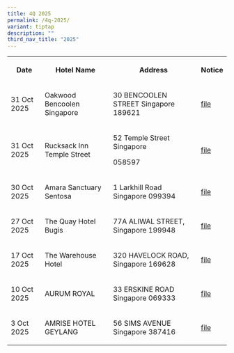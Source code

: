 ```yaml
---
title: 4Q 2025
permalink: /4q-2025/
variant: tiptap
description: ""
third_nav_title: "2025"
---
```

<p></p>
<table style="minWidth: 100px">
<colgroup>
<col>
<col>
<col>
<col>
</colgroup>
<tbody>
<tr>
<th rowspan="1" colspan="1">
<p>Date</p>
</th>
<th rowspan="1" colspan="1">
<p>Hotel Name</p>
</th>
<th rowspan="1" colspan="1">
<p>Address</p>
</th>
<th rowspan="1" colspan="1">
<p>Notice</p>
</th>
</tr>
<tr>
<td rowspan="1" colspan="1">
<p>31 Oct 2025</p>
</td>
<td rowspan="1" colspan="1">
<p>Oakwood Bencoolen Singapore</p>
</td>
<td rowspan="1" colspan="1">
<p>30 BENCOOLEN STREET Singapore 189621</p>
</td>
<td rowspan="1" colspan="1">
<p><a href="/files/Oakwood_Bencoolen_Singapore.pdf" rel="noopener nofollow" target="_blank">file</a>
</p>
</td>
</tr>
<tr>
<td rowspan="1" colspan="1">
<p>31 Oct 2025</p>
</td>
<td rowspan="1" colspan="1">
<p>Rucksack Inn Temple Street</p>
</td>
<td rowspan="1" colspan="1">
<p>52 Temple Street Singapore</p>
<p>058597</p>
</td>
<td rowspan="1" colspan="1">
<p><a href="/files/Rucksack_Inn_Temple_Street.pdf" rel="noopener nofollow" target="_blank">file</a>
</p>
</td>
</tr>
<tr>
<td rowspan="1" colspan="1">
<p>30 Oct 2025</p>
</td>
<td rowspan="1" colspan="1">
<p>Amara Sanctuary Sentosa</p>
</td>
<td rowspan="1" colspan="1">
<p>1 Larkhill Road Singapore 099394</p>
</td>
<td rowspan="1" colspan="1">
<p><a href="/files/Amara_Sanctuary_Sentosa.pdf" rel="noopener noreferrer nofollow" target="_blank">file</a>
</p>
</td>
</tr>
<tr>
<td rowspan="1" colspan="1">
<p>27 Oct 2025</p>
</td>
<td rowspan="1" colspan="1">
<p>The Quay Hotel Bugis</p>
</td>
<td rowspan="1" colspan="1">
<p>77A ALIWAL STREET, Singapore 199948</p>
</td>
<td rowspan="1" colspan="1">
<p><a href="/files/E_notice_The_Quay_Hotel_Bugis.pdf" rel="noopener noreferrer nofollow" target="_blank">file</a>
</p>
</td>
</tr>
<tr>
<td rowspan="1" colspan="1">
<p>17 Oct 2025</p>
</td>
<td rowspan="1" colspan="1">
<p>The Warehouse Hotel</p>
</td>
<td rowspan="1" colspan="1">
<p>320 HAVELOCK ROAD, Singapore 169628</p>
</td>
<td rowspan="1" colspan="1">
<p><a href="/files/E_notice_The_Warehouse_Hotel.pdf" rel="noopener noreferrer nofollow" target="_blank">file</a>
</p>
</td>
</tr>
<tr>
<td rowspan="1" colspan="1">
<p>10 Oct 2025</p>
</td>
<td rowspan="1" colspan="1">
<p>AURUM ROYAL</p>
</td>
<td rowspan="1" colspan="1">
<p>33 ERSKINE ROAD Singapore 069333</p>
</td>
<td rowspan="1" colspan="1">
<p><a href="/files/AURUM_ROYAL.pdf" rel="noopener nofollow" target="_blank">file</a>
</p>
</td>
</tr>
<tr>
<td rowspan="1" colspan="1">
<p>3 Oct 2025</p>
</td>
<td rowspan="1" colspan="1">
<p>AMRISE HOTEL GEYLANG</p>
</td>
<td rowspan="1" colspan="1">
<p>56 SIMS AVENUE Singapore 387416</p>
</td>
<td rowspan="1" colspan="1">
<p><a href="/files/AMRISE_HOTEL_GEYLANG.pdf" rel="noopener noreferrer nofollow" target="_blank">file</a>
</p>
</td>
</tr>
</tbody>
</table>
<p></p>